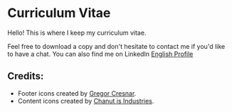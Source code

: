 # Curriculum Vitae
Hello! This is where I keep my curriculum vitae. 

Feel free to download a copy and don't hesitate to contact me if you'd like to have a chat. You can also find me on LinkedIn [English Profile](https://www.linkedin.com/in/eliel-parra)

## Credits:
* Footer icons created by [Gregor Cresnar](http://www.flaticon.com/authors/gregor-cresnar=).
* Content icons created by [Chanut is Industries](http://www.flaticon.com/authors/chanut-is-industries).
